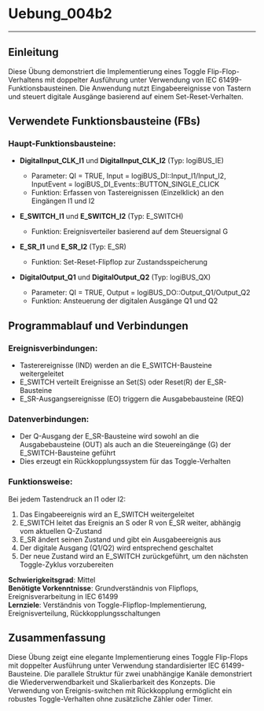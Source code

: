 # Uebung_004b2

* * * * * * * * * *

## Einleitung
Diese Übung demonstriert die Implementierung eines Toggle Flip-Flop-Verhaltens mit doppelter Ausführung unter Verwendung von IEC 61499-Funktionsbausteinen. Die Anwendung nutzt Eingabeereignisse von Tastern und steuert digitale Ausgänge basierend auf einem Set-Reset-Verhalten.

## Verwendete Funktionsbausteine (FBs)

### Haupt-Funktionsbausteine:

- **DigitalInput_CLK_I1** und **DigitalInput_CLK_I2** (Typ: logiBUS_IE)
  - Parameter: QI = TRUE, Input = logiBUS_DI::Input_I1/Input_I2, InputEvent = logiBUS_DI_Events::BUTTON_SINGLE_CLICK
  - Funktion: Erfassen von Tastereignissen (Einzelklick) an den Eingängen I1 und I2

- **E_SWITCH_I1** und **E_SWITCH_I2** (Typ: E_SWITCH)
  - Funktion: Ereignisverteiler basierend auf dem Steuersignal G

- **E_SR_I1** und **E_SR_I2** (Typ: E_SR)
  - Funktion: Set-Reset-Flipflop zur Zustandsspeicherung

- **DigitalOutput_Q1** und **DigitalOutput_Q2** (Typ: logiBUS_QX)
  - Parameter: QI = TRUE, Output = logiBUS_DO::Output_Q1/Output_Q2
  - Funktion: Ansteuerung der digitalen Ausgänge Q1 und Q2

## Programmablauf und Verbindungen

### Ereignisverbindungen:
- Tasterereignisse (IND) werden an die E_SWITCH-Bausteine weitergeleitet
- E_SWITCH verteilt Ereignisse an Set(S) oder Reset(R) der E_SR-Bausteine
- E_SR-Ausgangsereignisse (EO) triggern die Ausgabebausteine (REQ)

### Datenverbindungen:
- Der Q-Ausgang der E_SR-Bausteine wird sowohl an die Ausgabebausteine (OUT) als auch an die Steuereingänge (G) der E_SWITCH-Bausteine geführt
- Dies erzeugt ein Rückkopplungssystem für das Toggle-Verhalten

### Funktionsweise:
Bei jedem Tastendruck an I1 oder I2:
1. Das Eingabeereignis wird an E_SWITCH weitergeleitet
2. E_SWITCH leitet das Ereignis an S oder R von E_SR weiter, abhängig vom aktuellen Q-Zustand
3. E_SR ändert seinen Zustand und gibt ein Ausgabeereignis aus
4. Der digitale Ausgang (Q1/Q2) wird entsprechend geschaltet
5. Der neue Zustand wird an E_SWITCH zurückgeführt, um den nächsten Toggle-Zyklus vorzubereiten

**Schwierigkeitsgrad**: Mittel  
**Benötigte Vorkenntnisse**: Grundverständnis von Flipflops, Ereignisverarbeitung in IEC 61499  
**Lernziele**: Verständnis von Toggle-Flipflop-Implementierung, Ereignisverteilung, Rückkopplungsschaltungen

## Zusammenfassung
Diese Übung zeigt eine elegante Implementierung eines Toggle Flip-Flops mit doppelter Ausführung unter Verwendung standardisierter IEC 61499-Bausteine. Die parallele Struktur für zwei unabhängige Kanäle demonstriert die Wiederverwendbarkeit und Skalierbarkeit des Konzepts. Die Verwendung von Ereignis-switchen mit Rückkopplung ermöglicht ein robustes Toggle-Verhalten ohne zusätzliche Zähler oder Timer.